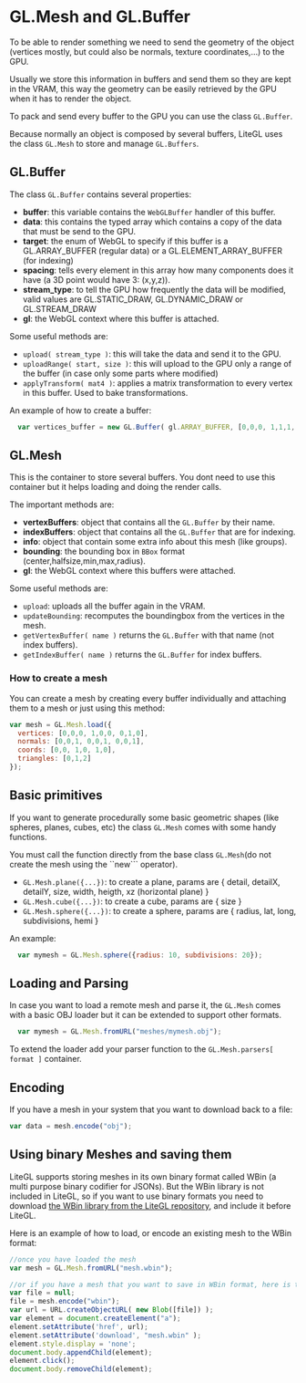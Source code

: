 # GL.Mesh and GL.Buffer

To be able to render something we need to send the geometry of the object (vertices mostly, but could also be normals, texture coordinates,...) to the GPU.

Usually we store this information in buffers and send them so they are kept in the VRAM, this way the geometry can be easily retrieved by the GPU when it has to render the object.

To pack and send every buffer to the GPU you can use the class ```GL.Buffer```. 

Because normally an object is composed by several buffers, LiteGL uses the class ```GL.Mesh``` to store and manage ```GL.Buffers```.

## GL.Buffer 

The class ```GL.Buffer``` contains several properties:

- **buffer**: this variable contains the ```WebGLBuffer``` handler of this buffer.
- **data**: this contains the typed array which contains a copy of the data that must be send to the GPU.
- **target**: the enum of WebGL to specify if this buffer is a GL.ARRAY_BUFFER (regular data) or a GL.ELEMENT_ARRAY_BUFFER (for indexing)
- **spacing**: tells every element in this array how many components does it have (a 3D point would have 3: (x,y,z)).
- **stream_type**: to tell the GPU how frequently the data will be modified, valid values are GL.STATIC_DRAW, GL.DYNAMIC_DRAW or GL.STREAM_DRAW
- **gl**: the WebGL context where this buffer is attached.

Some useful methods are:

- ```upload( stream_type )```: this will take the data and send it to the GPU.
- ```uploadRange( start, size )```: this will upload to the GPU only a range of the buffer (in case only some parts where modified)
- ```applyTransform( mat4 )```: applies a matrix transformation to every vertex in this buffer. Used to bake transformations.

An example of how to create a buffer:
```javascript
  var vertices_buffer = new GL.Buffer( gl.ARRAY_BUFFER, [0,0,0, 1,1,1, 0,1,0], 3 );
```

## GL.Mesh 

This is the container to store several buffers. You dont need to use this container but it helps loading and doing the render calls.

The important methods are:

- **vertexBuffers**: object that contains all the ```GL.Buffer``` by their name.
- **indexBuffers**: object that contains all the ```GL.Buffer``` that are for indexing.
- **info**: object that contain some extra info about this mesh (like groups).
- **bounding**: the bounding box in ```BBox``` format (center,halfsize,min,max,radius).
- **gl**: the WebGL context where this buffers were attached.

Some useful methods are:

- ```upload```: uploads all the buffer again in the VRAM.
- ```updateBounding```: recomputes the boundingbox from the vertices in the mesh.
- ```getVertexBuffer( name )``` returns the ```GL.Buffer``` with that name (not index buffers).
- ```getIndexBuffer( name )``` returns the ```GL.Buffer``` for index buffers.

### How to create a mesh 

You can create a mesh by creating every buffer individually and attaching them to a mesh or just using this method:

```js
var mesh = GL.Mesh.load({ 
  vertices: [0,0,0, 1,0,0, 0,1,0], 
  normals: [0,0,1, 0,0,1, 0,0,1], 
  coords: [0,0, 1,0, 1,0], 
  triangles: [0,1,2]
});
```

## Basic primitives ##

If you want to generate procedurally some basic geometric shapes (like spheres, planes, cubes, etc) the class ```GL.Mesh``` comes with some handy functions.

You must call the function directly from the base class ```GL.Mesh```(do not create the mesh using the ``new``` operator).

- ```GL.Mesh.plane({...})```: to create a plane, params are { detail, detailX, detailY, size, width, heigth, xz (horizontal plane) }
- ```GL.Mesh.cube({...})```: to create a cube, params are { size }
- ```GL.Mesh.sphere({...})```: to create a sphere, params are { radius, lat, long, subdivisions, hemi }

An example:

```javascript
  var mymesh = GL.Mesh.sphere({radius: 10, subdivisions: 20});
```

## Loading and Parsing 

In case you want to load a remote mesh and parse it, the ```GL.Mesh``` comes with a basic OBJ loader but it can be extended to support other formats.

```javascript
  var mymesh = GL.Mesh.fromURL("meshes/mymesh.obj");
```

To extend the loader add your parser function to the ```GL.Mesh.parsers[ format ]``` container.

## Encoding 

If you have a mesh in your system that you want to download back to a file:

```js
var data = mesh.encode("obj");
```

## Using binary Meshes and saving them

LiteGL supports storing meshes in its own binary format called WBin (a multi purpose binary codifier for JSONs).
But the WBin library is not included in LiteGL, so if you want to use binary formats you need to download [the WBin library from the LiteGL repository](https://github.com/jagenjo/litegl.js/blob/master/external/wbin.js), and include it before LiteGL.

Here is an example of how to load, or encode an existing mesh to the WBin format:

```js
//once you have loaded the mesh
var mesh = GL.Mesh.fromURL("mesh.wbin");

//or if you have a mesh that you want to save in WBin format, here is the code that encodes and downloads:
var file = null;
file = mesh.encode("wbin");
var url = URL.createObjectURL( new Blob([file]) );
var element = document.createElement("a");
element.setAttribute('href', url);
element.setAttribute('download', "mesh.wbin" );
element.style.display = 'none';
document.body.appendChild(element);
element.click();
document.body.removeChild(element);
````


